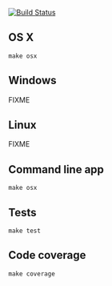 [![Build Status](https://travis-ci.org/toggl/toggldesktop.png)](https://travis-ci.org/toggl/toggldesktop)

OS X
----
```
make osx
```

Windows
-------
FIXME


Linux
-----
FIXME


Command line app
----------------
```
make osx
```


Tests
-----
```
make test
```

Code coverage
-------------
```
make coverage
```
